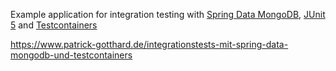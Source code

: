 Example application for integration testing with [Spring Data MongoDB](https://spring.io/projects/spring-data-mongodb), [JUnit 5](https://junit.org/junit5) and 
[Testcontainers](https://www.testcontainers.org)

https://www.patrick-gotthard.de/integrationstests-mit-spring-data-mongodb-und-testcontainers